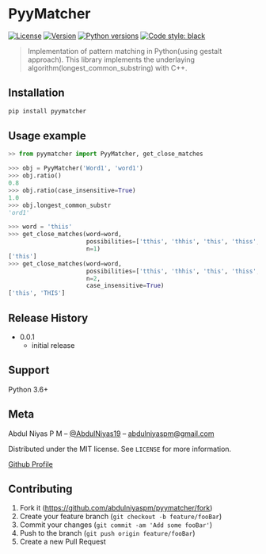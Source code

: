 # PyyMatcher

[![License](https://img.shields.io/pypi/l/pyymatcher.svg)](https://pypi.org/project/pyymatcher/)
[![Version](https://img.shields.io/pypi/v/pyymatcher.svg)](https://pypi.org/project/pyymatcher/)
[![Python versions](https://img.shields.io/pypi/pyversions/pyymatcher.svg)](https://pypi.org/project/pyymatcher/)
[![Code style: black](https://img.shields.io/badge/code%20style-black-000000.svg)](https://github.com/ambv/black)

> Implementation of pattern matching in Python(using gestalt approach).
> This library implements the underlaying algorithm(longest_common_substring) with C++.

## Installation

```python
pip install pyymatcher
```

## Usage example

```python
>> from pyymatcher import PyyMatcher, get_close_matches

>>> obj = PyyMatcher('Word1', 'word1')
>>> obj.ratio()
0.8
>>> obj.ratio(case_insensitive=True)
1.0
>>> obj.longest_common_substr
'ord1'

>>> word = 'thiis'
>>> get_close_matches(word=word, 
                      possibilities=['tthis', 'thhis', 'this', 'thiss', 'THIS'], 
                      n=1)
['this']
>>> get_close_matches(word=word, 
                      possibilities=['tthis', 'thhis', 'this', 'thiss', 'THIS'], 
                      n=2, 
                      case_insensitive=True)
['this', 'THIS']
```

## Release History

* 0.0.1
    * initial release

## Support

Python 3.6+

## Meta

Abdul Niyas P M – [@AbdulNiyas19](https://twitter.com/AbdulNiyas19) – abdulniyaspm@gmail.com

Distributed under the MIT license. See ``LICENSE`` for more information.

[Github Profile](https://github.com/abdulniyaspm)

## Contributing

1. Fork it (https://github.com/abdulniyaspm/pyymatcher/fork)
2. Create your feature branch (`git checkout -b feature/fooBar`)
3. Commit your changes (`git commit -am 'Add some fooBar'`)
4. Push to the branch (`git push origin feature/fooBar`)
5. Create a new Pull Request

